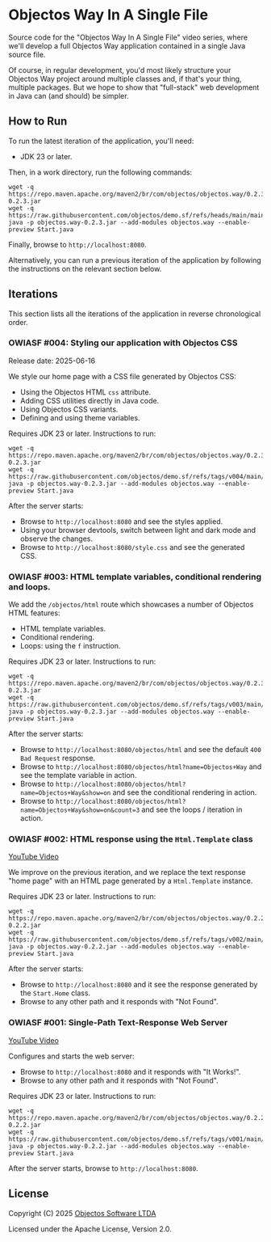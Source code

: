 # Objectos Way In A Single File

Source code for the "Objectos Way In A Single File" video series,
where we'll develop a full Objectos Way application contained in a single Java source file.

Of course, in regular development, you'd most likely structure your Objectos Way project around multiple classes and, if that's your thing, multiple packages.
But we hope to show that "full-stack" web development in Java can (and should) be simpler. 

## How to Run

To run the latest iteration of the application, you'll need:

- JDK 23 or later.

Then, in a work directory, run the following commands:

```
wget -q https://repo.maven.apache.org/maven2/br/com/objectos/objectos.way/0.2.3/objectos.way-0.2.3.jar
wget -q https://raw.githubusercontent.com/objectos/demo.sf/refs/heads/main/main/Start.java
java -p objectos.way-0.2.3.jar --add-modules objectos.way --enable-preview Start.java
```

Finally, browse to `http://localhost:8080`.

Alternatively, you can run a previous iteration of the application by following the instructions on the relevant section below.

## Iterations

This section lists all the iterations of the application in reverse chronological order.

### OWIASF #004: Styling our application with Objectos CSS

Release date: 2025-06-16

We style our home page with a CSS file generated by Objectos CSS:

- Using the Objectos HTML `css` attribute.
- Adding CSS utilities directly in Java code.
- Using Objectos CSS variants.
- Defining and using theme variables.   

Requires JDK 23 or later.
Instructions to run:

```
wget -q https://repo.maven.apache.org/maven2/br/com/objectos/objectos.way/0.2.3/objectos.way-0.2.3.jar
wget -q https://raw.githubusercontent.com/objectos/demo.sf/refs/tags/v004/main/Start.java
java -p objectos.way-0.2.3.jar --add-modules objectos.way --enable-preview Start.java
```

After the server starts:

- Browse to `http://localhost:8080` and see the styles applied.
- Using your browser devtools, switch between light and dark mode and observe the changes. 
- Browse to `http://localhost:8080/style.css` and see the generated CSS.

### OWIASF #003: HTML template variables, conditional rendering and loops.

We add the `/objectos/html` route which showcases a number of Objectos HTML features:

- HTML template variables.
- Conditional rendering.
- Loops: using the `f` instruction.

Requires JDK 23 or later.
Instructions to run:

```
wget -q https://repo.maven.apache.org/maven2/br/com/objectos/objectos.way/0.2.3/objectos.way-0.2.3.jar
wget -q https://raw.githubusercontent.com/objectos/demo.sf/refs/tags/v003/main/Start.java
java -p objectos.way-0.2.3.jar --add-modules objectos.way --enable-preview Start.java
```

After the server starts:

- Browse to `http://localhost:8080/objectos/html` and see the default `400 Bad Request` response.
- Browse to `http://localhost:8080/objectos/html?name=Objectos+Way` and see the template variable in action. 
- Browse to `http://localhost:8080/objectos/html?name=Objectos+Way&show=on` and see the conditional rendering in action.
- Browse to `http://localhost:8080/objectos/html?name=Objectos+Way&show=on&count=3` and see the loops / iteration in action.

### OWIASF #002: HTML response using the `Html.Template` class 

[YouTube Video](https://www.youtube.com/watch?v=YUX07kbc2Ss)

We improve on the previous iteration,
and we replace the text response "home page" with an HTML page generated by a `Html.Template` instance. 

Requires JDK 23 or later.
Instructions to run:

```
wget -q https://repo.maven.apache.org/maven2/br/com/objectos/objectos.way/0.2.2/objectos.way-0.2.2.jar
wget -q https://raw.githubusercontent.com/objectos/demo.sf/refs/tags/v002/main/Start.java
java -p objectos.way-0.2.2.jar --add-modules objectos.way --enable-preview Start.java
```

After the server starts:

- Browse to `http://localhost:8080` and it see the response generated by the `Start.Home` class.
- Browse to any other path and it responds with "Not Found".

### OWIASF #001: Single-Path Text-Response Web Server 

[YouTube Video](https://www.youtube.com/watch?v=OHPDPZG9y2k)

Configures and starts the web server:

- Browse to `http://localhost:8080` and it responds with "It Works!".
- Browse to any other path and it responds with "Not Found".

Requires JDK 23 or later.
Instructions to run:

```
wget -q https://repo.maven.apache.org/maven2/br/com/objectos/objectos.way/0.2.2/objectos.way-0.2.2.jar
wget -q https://raw.githubusercontent.com/objectos/demo.sf/refs/tags/v001/main/Start.java
java -p objectos.way-0.2.2.jar --add-modules objectos.way --enable-preview Start.java
```

After the server starts, browse to `http://localhost:8080`.

## License

Copyright (C) 2025 [Objectos Software LTDA](https://www.objectos.com.br)

Licensed under the Apache License, Version 2.0.
